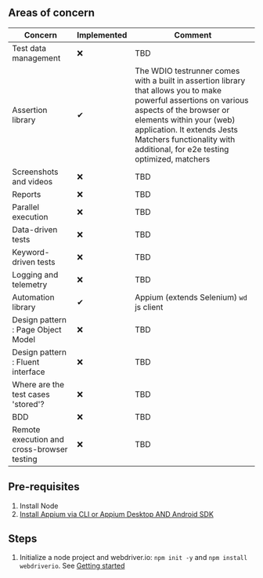  ## Areas of concern

| Concern | Implemented | Comment |
|---|---|---|
| Test data management | ❌ | TBD   |
| Assertion library | ✔ | The WDIO testrunner comes with a built in assertion library that allows you to make powerful assertions on various aspects of the browser or elements within your (web) application. It extends Jests Matchers functionality with additional, for e2e testing optimized, matchers |
| Screenshots and videos | ❌ | TBD |
| Reports | ❌ | TBD |
| Parallel execution | ❌ | TBD |
| Data-driven tests | ❌ | TBD | 
| Keyword-driven tests | ❌ | TBD | 
| Logging and telemetry | ❌ | TBD |
| Automation library | ✔ |Appium (extends Selenium) `wd` js client |
| Design pattern : Page Object Model |❌ | TBD |
| Design pattern : Fluent interface | ❌ | TBD |
| Where are the test cases 'stored'? | ❌ |  TBD |
| BDD | ❌ | TBD |
| Remote execution and cross-browser testing | ❌ | TBD |
 
 ## Pre-requisites
 1. Install Node
 2. [Install Appium via CLI or Appium Desktop AND Android SDK](https://appium.io/docs/en/about-appium/getting-started/?lang=en)

## Steps
1. Initialize a node project and webdriver.io: `npm init -y` and `npm install webdriverio`. See [Getting started](https://appium.io/docs/en/about-appium/getting-started/index.html)